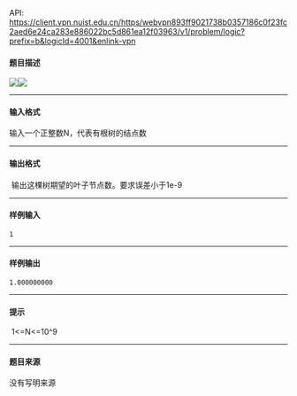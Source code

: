 API: https://client.vpn.nuist.edu.cn/https/webvpn893ff9021738b0357186c0f23fc2aed6e24ca283e886022bc5d861ea12f03963/v1/problem/logic?prefix=b&logicId=4001&enlink-vpn

#### 题目描述

![](../file/4001_0.png)![](../file/4001_1.png)

---

#### 输入格式

输入一个正整数N，代表有根树的结点数

---

#### 输出格式

 输出这棵树期望的叶子节点数。要求误差小于1e-9

---

#### 样例输入
```
1
```

---

#### 样例输出
```
1.000000000

```

---

#### 提示

 1<=N<=10^9

---

#### 题目来源

没有写明来源